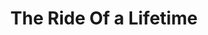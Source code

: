 ---
title: "The Ride Of a Lifetime"
description: '"The riskiest thing we can do is just maintain the status quo."'
cover: "images/reading/the-ride-of-a-lifetime.jpeg"
publishDate: 2021-11-12
authors: "Robert Iger"
categories: ["stories & narratives"]
status: 🟢
---